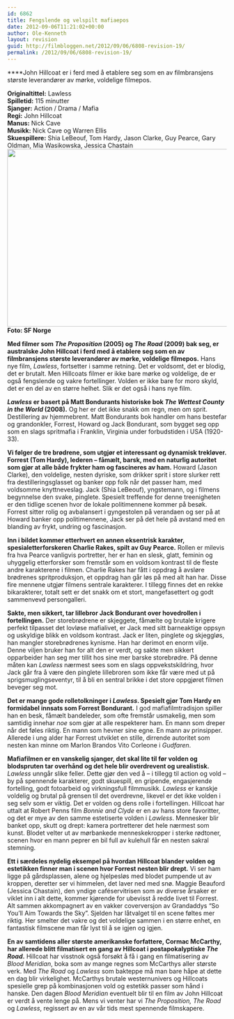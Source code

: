 ```yaml
---
id: 6862
title: Fengslende og velspilt mafiaepos
date: 2012-09-06T11:21:02+00:00
author: Ole-Kenneth
layout: revision
guid: http://filmbloggen.net/2012/09/06/6808-revision-19/
permalink: /2012/09/06/6808-revision-19/
---
```

****John Hillcoat er i ferd med å etablere seg som en av filmbransjens største leverandører av mørke, voldelige filmepos.**<!--more-->**

**Originaltittel:** Lawless  
**Spilletid:** 115 minutter  
**Sjanger:** Action / Drama / Mafia  
**Regi:** John Hillcoat  
**Manus:** Nick Cave  
**Musikk:** Nick Cave og Warren Ellis  
**Skuespillere:** Shia LeBeouf, Tom Hardy, Jason Clarke, Guy Pearce, Gary Oldman, Mia Wasikowska, Jessica Chastain  
<a href="http://filmbloggen.net/2012/09/05/fengslende-og-velspilt-mafiaepos/lawless-3/" rel="attachment wp-att-6815"><img class="alignnone size-large wp-image-6815" src="http://filmbloggen.net/wp-content/uploads//2012/09/kctxhcr6-620x407.jpg" alt="" width="620" height="407" /></a>  
**Foto: SF Norge**

**Med filmer som _The Proposition_ (2005) og _The Road_ (2009) bak seg, er australske John Hillcoat i ferd med å etablere seg som en av filmbransjens største leverandører av mørke, voldelige filmepos.** Hans nye film, _Lawless_, fortsetter i samme retning. Det er voldsomt, det er blodig, det er brutalt. Men Hillcoats filmer er ikke bare mørke og voldelige, de er også fengslende og vakre fortellinger. Volden er ikke bare for moro skyld, det er en del av en større helhet. Slik er det også i hans nye film.

**_Lawless_ er basert på Matt Bondurants historiske bok _The Wettest County in the World_ (2008).** Og her er det ikke snakk om regn, men om sprit. Destillering av hjemmebrent. Matt Bondurants bok handler om hans bestefar og grandonkler, Forrest, Howard og Jack Bondurant, som bygget seg opp som en slags spritmafia i Franklin, Virginia under forbudstiden i USA (1920-33).

**Vi følger de tre brødrene, som utgjør et interessant og dynamisk trekløver. Forrest (Tom Hardy), lederen – fåmælt, barsk, med en naturlig autoritet som gjør at alle både frykter ham og fascineres av ham.** Howard (Jason Clarke), den voldelige, nesten dyriske, som drikker sprit i store slurker rett fra destilleringsglasset og banker opp folk når det passer ham, med voldsomme knyttneveslag. Jack (Shia LeBeouf), yngstemann, og i filmens begynnelse den svake, pinglete. Spesielt treffende for denne treenigheten er den tidlige scenen hvor de lokale politimennene kommer på besøk. Forrest sitter rolig og avbalansert i gyngestolen på verandaen og ser på at Howard banker opp politimennene, Jack ser på det hele på avstand med en blanding av frykt, undring og fascinasjon.

**Inn i bildet kommer etterhvert en annen eksentrisk karakter, spesialetterforskeren Charlie Rakes, spilt av Guy Pearce.** Rollen er milevis fra hva Pearce vanligvis portretter, her er han en slesk, glatt, feminin og uhyggelig etterforsker som fremstår som en voldsom kontrast til de fleste andre karakterene i filmen. Charlie Rakes har fått i oppdrag å avsløre brødrenes spritproduksjon, et oppdrag han går løs på med alt han har. Disse fire mennene utgjør filmens sentrale karakterer. I tillegg finnes det en rekke bikarakterer, totalt sett er det snakk om et stort, mangefasettert og godt sammenvevd persongalleri.

**Sakte, men sikkert, tar lillebror Jack Bondurant over hovedrollen i fortellingen.** Der storebrødrene er skjeggete, fåmælte og brutale krigere perfekt tilpasset det lovløse mafialivet, er Jack med sitt barneaktige oppsyn og uskyldige blikk en voldsom kontrast. Jack er liten, pinglete og skjeggløs, han mangler storebrødrenes kynisme. Han har derimot en enorm vilje. Denne viljen bruker han for alt den er verdt, og sakte men sikkert opparbeider han seg mer tillit hos sine mer barske storebrødre. På denne måten kan _Lawless_ nærmest sees som en slags oppvekstskildring, hvor Jack går fra å være den pinglete lillebroren som ikke får være med ut på sprigsmuglingseventyr, til å bli en sentral brikke i det store oppgjøret filmen beveger seg mot.

**Det er mange gode rolletolkninger i _Lawless_. Spesielt gjør Tom Hardy en formidabel innsats som Forrest Bondurant.** I god mafiafilmtradisjon spiller han en besk, fåmælt bandeleder, som ofte fremstår usmakelig, men som samtidig innehar _noe_ som gjør at alle respekterer ham. En mann som dreper når det føles riktig. En mann som hevner sine egne. En mann av prinsipper. Allerede i ung alder har Forrest utviklet en stille, dirrende autoritet som nesten kan minne om Marlon Brandos Vito Corleone i _Gudfaren_.

**Mafiafilmen er en vanskelig sjanger, det skal lite til før volden og blodspruten tar overhånd og det hele blir overdrevent og urealistisk.** _Lawless_ unngår slike feller. Dette gjør den ved å – i tillegg til action og vold – by på spennende karakterer, godt skuespill, en gripende, engasjerende fortelling, godt fotoarbeid og virkningsfull filmmusikk. _Lawless_ er kanskje voldelig og brutal på grensen til det overdrevne, likevel er det ikke volden i seg selv som er viktig. Det er volden og dens rolle i fortellingen. Hillcoat har uttalt at Robert Penns film _Bonnie and Clyde_ er en av hans store favoritter, og det er mye av den samme estetiserte volden i _Lawless_. Mennesker blir banket opp, skutt og drept: kamera portretterer det hele nærmest som kunst. Blodet velter ut av mørbankede menneskekropper i sterke rødtoner, scenen hvor en mann peprer en bil full av kulehull får en nesten sakral stemning.

**Ett i særdeles nydelig eksempel på hvordan Hillcoat blander volden og estetikken finner man i scenen hvor Forrest nesten blir drept.** Vi ser ham ligge på gårdsplassen, alene og hjelpesløs med blodet pumpende ut av kroppen, deretter ser vi himmelen, det laver ned med snø. Maggie Beauford (Jessica Chastain), den yndige caféservitrisen som av diverse årsaker er viklet inn i alt dette, kommer kjørende for ubevisst å redde livet til Forrest. Alt sammen akkompagnert av en vakker coverversjon av Grandaddys “So You&#8217;ll Aim Towards the Sky”. Sjelden har låtvalget til en scene føltes mer riktig. Her smelter det vakre og det voldelige sammen i en større enhet, en fantastisk filmscene man får lyst til å se igjen og igjen.

**En av samtidens aller største amerikanske forfattere, Cormac McCarthy, har allerede blitt filmatisert en gang av Hillcoat i postapokalyptiske _The Road_.** Hillcoat har visstnok også forsøkt å få i gang en filmatisering av _Blood Meridian_, boka som av mange regnes som McCarthys aller største verk. Med _The Road_ og _Lawless_ som bakteppe må man bare håpe at dette en dag blir virkelighet. McCarthys brutale westernunivers og Hillcoats spesielle grep på kombinasjonen vold og estetikk passer som hånd i hanske. Den dagen _Blood Meridian_ eventuelt blir til en film av John Hillcoat er verdt å vente lenge på. Mens vi venter har vi _The Proposition,_ _The Road_ og _Lawless_, regissert av en av vår tids mest spennende filmskapere.

<div class="video-shortcode">
</div>